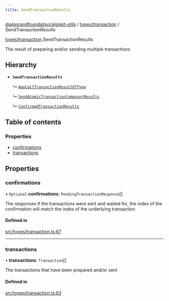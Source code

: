 ```yaml
---
title: SendTransactionResults
---
```


[@algorandfoundation/algokit-utils](/reference/algokit-utils-ts/api/readme/) / [types/transaction](/reference/algokit-utils-ts/api/modules/types_transaction/) / SendTransactionResults

[types/transaction](/reference/algokit-utils-ts/api/modules/types_transaction/).SendTransactionResults

The result of preparing and/or sending multiple transactions

## Hierarchy

- **`SendTransactionResults`**

  ↳ [`AppCallTransactionResultOfType`]()

  ↳ [`SendAtomicTransactionComposerResults`]()

  ↳ [`ConfirmedTransactionResults`]()

## Table of contents

### Properties

- [confirmations](#confirmations)
- [transactions](#transactions)

## Properties

### confirmations

• `Optional` **confirmations**: `PendingTransactionResponse`[]

The responses if the transactions were sent and waited for,
the index of the confirmation will match the index of the underlying transaction

#### Defined in

[src/types/transaction.ts:67](https://github.com/algorandfoundation/algokit-utils-ts/blob/main/src/types/transaction.ts#L67)

---

### transactions

• **transactions**: `Transaction`[]

The transactions that have been prepared and/or sent

#### Defined in

[src/types/transaction.ts:63](https://github.com/algorandfoundation/algokit-utils-ts/blob/main/src/types/transaction.ts#L63)
